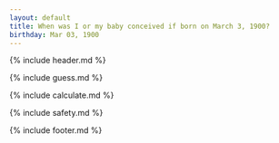 ```yaml
---
layout: default
title: When was I or my baby conceived if born on March 3, 1900?
birthday: Mar 03, 1900
---
```


{% include header.md %}

{% include guess.md %}

{% include calculate.md %}

{% include safety.md %}

{% include footer.md %}



